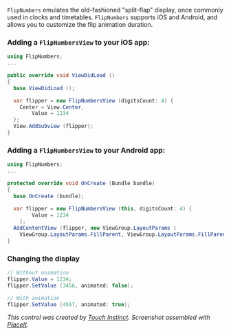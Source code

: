 `FlipNumbers` emulates the old-fashioned "split-flap" display, once
commonly used in clocks and timetables.  `FlipNumbers` supports iOS and
Android, and allows you to customize the flip animation duration.

### Adding a `FlipNumbersView` to your iOS app:

```csharp
using FlipNumbers;
...

public override void ViewDidLoad ()
{
  base.ViewDidLoad ();

  var flipper = new FlipNumbersView (digitsCount: 4) {
    Center = View.Center,
		Value = 1234
  };
  View.AddSubview (flipper);
}
```

### Adding a `FlipNumbersView` to your Android app:

```csharp
using FlipNumbers;
...

protected override void OnCreate (Bundle bundle)
{
  base.OnCreate (bundle);
  
  var flipper = new FlipNumbersView (this, digitsCount: 4) {
		Value = 1234
	};
  AddContentView (flipper, new ViewGroup.LayoutParams (
    ViewGroup.LayoutParams.FillParent, ViewGroup.LayoutParams.FillParent));
}
```

### Changing the display

```csharp
// Without animation
flipper.Value = 1234;
flipper.SetValue (3456, animated: false);

// With animation
flipper.SetValue (4567, animated: true);
```

*This control was created by [Touch Instinct](http://touchinstinct.com).*
*Screenshot assembled with [PlaceIt](http://placeit.breezi.com/).*
